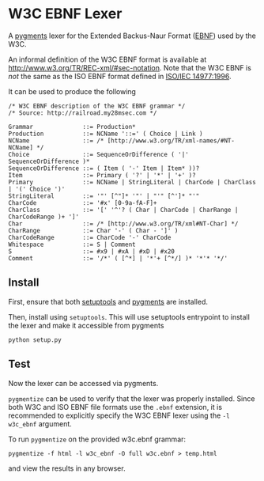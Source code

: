 # W3C EBNF Lexer

A [pygments][] lexer for the Extended Backus-Naur Format ([EBNF][]) used
by the W3C.

An informal definition of the W3C EBNF format is available at
http://www.w3.org/TR/REC-xml/#sec-notation. Note that the W3C EBNF is
*not* the same as the ISO EBNF format defined in [ISO/IEC
14977:1996][ISO14977].

It can be used to produce the following

```w3c_ebnf
/* W3C EBNF description of the W3C EBNF grammar */
/* Source: http://railroad.my28msec.com */

Grammar              ::= Production*
Production           ::= NCName '::=' ( Choice | Link )
NCName               ::= /* [http://www.w3.org/TR/xml-names/#NT-NCName] */
Choice               ::= SequenceOrDifference ( '|' SequenceOrDifference )*
SequenceOrDifference ::= ( Item ( '-' Item | Item* ))?
Item                 ::= Primary ( '?' | '*' | '+' )?
Primary              ::= NCName | StringLiteral | CharCode | CharClass | '(' Choice ')'
StringLiteral        ::= '"' [^"]* '"' | "'" [^']* "'"
CharCode             ::= '#x' [0-9a-fA-F]+
CharClass            ::= '[' '^'? ( Char | CharCode | CharRange | CharCodeRange )+ ']'
Char                 ::= /* [http://www.w3.org/TR/xml#NT-Char] */
CharRange            ::= Char '-' ( Char - ']' )
CharCodeRange        ::= CharCode '-' CharCode
Whitespace           ::= S | Comment
S                    ::= #x9 | #xA | #xD | #x20
Comment              ::= '/*' ( [^*] | '*'+ [^*/] )* '*'* '*/'
```

## Install

First, ensure that both [setuptools][] and [pygments][] are installed.

Then,  install using `setuptools`. This will use setuptools entrypoint
to install the lexer and make it accessible from pygments

```
python setup.py
```

## Test

Now the lexer can be accessed via pygments.

`pygmentize` can be used to verify that the lexer was properly
installed. Since both W3C and ISO EBNF file formats use the `.ebnf`
extension, it is recommended to explicitly specify the W3C EBNF lexer
using the `-l w3c_ebnf` argument.

To run `pygmentize` on the provided w3c.ebnf grammar:

```
pygmentize -f html -l w3c_ebnf -O full w3c.ebnf > temp.html
```

and view the results in any browser.


[pygments]: http://pygments.org/
[EBNF]: http://en.wikipedia.org/wiki/Extended_Backus%E2%80%93Naur_Form
[ISO14977]: http://www.iso.org/iso/catalogue_detail.htm?csnumber=26153
[setuptools]: https://pypi.python.org/pypi/setuptools
